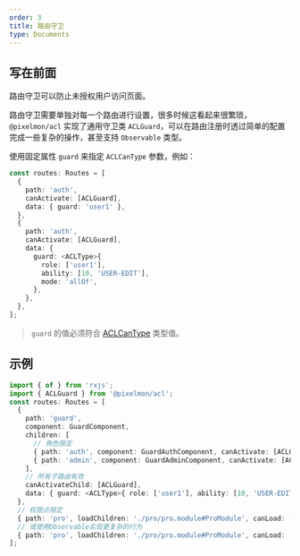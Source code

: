```yaml
---
order: 3
title: 路由守卫
type: Documents
---
```


## 写在前面

路由守卫可以防止未授权用户访问页面。

路由守卫需要单独对每一个路由进行设置，很多时候这看起来很繁琐，`@pixelmon/acl` 实现了通用守卫类 `ACLGuard`，可以在路由注册时透过简单的配置完成一些复杂的操作，甚至支持 `Observable` 类型。

使用固定属性 `guard` 来指定 `ACLCanType` 参数，例如：

```ts
const routes: Routes = [
  {
    path: 'auth',
    canActivate: [ACLGuard],
    data: { guard: 'user1' },
  },
  {
    path: 'auth',
    canActivate: [ACLGuard],
    data: {
      guard: <ACLType>{
        role: ['user1'],
        ability: [10, 'USER-EDIT'],
        mode: 'allOf',
      },
    },
  },
];
```

> `guard` 的值必须符合 [ACLCanType](/acl/getting-started#ACLCanType) 类型值。

## 示例

```ts
import { of } from 'rxjs';
import { ACLGuard } from '@pixelmon/acl';
const routes: Routes = [
  {
    path: 'guard',
    component: GuardComponent,
    children: [
      // 角色限定
      { path: 'auth', component: GuardAuthComponent, canActivate: [ACLGuard], data: { guard: 'user1' } },
      { path: 'admin', component: GuardAdminComponent, canActivate: [ACLGuard], data: { guard: 'admin' } },
    ],
    // 所有子路由有效
    canActivateChild: [ACLGuard],
    data: { guard: <ACLType>{ role: ['user1'], ability: [10, 'USER-EDIT'], mode: 'allOf' } },
  },
  // 权限点限定
  { path: 'pro', loadChildren: './pro/pro.module#ProModule', canLoad: [ACLGuard], data: { guard: 1 } },
  // 或使用Observable实现更复杂的行为
  { path: 'pro', loadChildren: './pro/pro.module#ProModule', canLoad: [ACLGuard], data: { guard: of(false).pipe(map(v => 'admin')) } },
];
```
